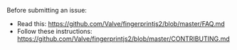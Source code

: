 Before submitting an issue:

- Read this: https://github.com/Valve/fingerprintjs2/blob/master/FAQ.md
- Follow these instructions: https://github.com/Valve/fingerprintjs2/blob/master/CONTRIBUTING.md

